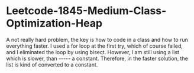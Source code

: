 # Leetcode-1845-Medium-Class-Optimization-Heap
A not really hard problem, the key is how to code in a class and how to run everything faster. I used a for loop at the first try, which of course failed, and I eliminated the loop by using bisect. However, I am still using a list which is slower, than ----- a constant. Therefore, in the faster solution, the list is kind of converted to a constant.
